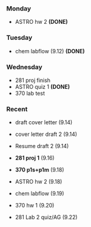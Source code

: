 ### Monday  
- ASTRO hw 2 **(DONE)**
### Tuesday
- chem labflow (9.12) **(DONE)**
### Wednesday
- 281 proj finish
- ASTRO quiz 1 **(DONE)**
- 370 lab test
### Recent

- draft cover letter (9.14)
- cover letter draft 2 (9.14)
- Resume draft 2 (9.14)


- **281 proj 1** (9.16)
- **370 p1s+p1m** (9.18)
- ASTRO hw 2 (9.18)
- chem labflow (9.19)
- 370 hw 1 (9.20)

- 281 Lab 2 quiz/AG (9.22)
